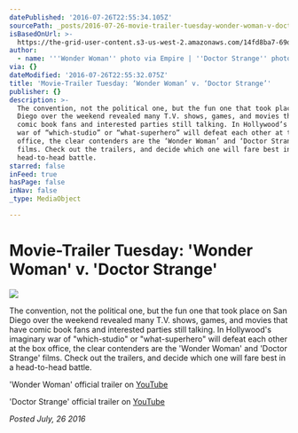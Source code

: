 ```yaml
---
datePublished: '2016-07-26T22:55:34.105Z'
sourcePath: _posts/2016-07-26-movie-trailer-tuesday-wonder-woman-v-doctor-strange.md
isBasedOnUrl: >-
  https://the-grid-user-content.s3-us-west-2.amazonaws.com/14fd8ba7-69d7-47e3-addc-420af4d65806.jpg
author:
  - name: '''Wonder Woman'' photo via Empire | ''Doctor Strange'' photo via Marvel.com'
via: {}
dateModified: '2016-07-26T22:55:32.075Z'
title: 'Movie-Trailer Tuesday: ‘Wonder Woman’ v. ‘Doctor Strange’'
publisher: {}
description: >-
  The convention, not the political one, but the fun one that took place on San
  Diego over the weekend revealed many T.V. shows, games, and movies that have
  comic book fans and interested parties still talking. In Hollywood’s imaginary
  war of “which-studio” or “what-superhero” will defeat each other at the box
  office, the clear contenders are the ‘Wonder Woman’ and ‘Doctor Strange’
  films. Check out the trailers, and decide which one will fare best in a
  head-to-head battle.
starred: false
inFeed: true
hasPage: false
inNav: false
_type: MediaObject

---
```

# Movie-Trailer Tuesday: 'Wonder Woman' v. 'Doctor Strange'
![](https://the-grid-user-content.s3-us-west-2.amazonaws.com/14fd8ba7-69d7-47e3-addc-420af4d65806.jpg)

The convention, not the political one, but the fun one that took place on San Diego over the weekend revealed many T.V. shows, games, and movies that have comic book fans and interested parties still talking. In Hollywood's imaginary war of "which-studio" or "what-superhero" will defeat each other at the box office, the clear contenders are the 'Wonder Woman' and 'Doctor Strange' films. Check out the trailers, and decide which one will fare best in a head-to-head battle.

'Wonder Woman' official trailer on [YouTube][0]

'Doctor Strange' official trailer on [YouTube][1]

_Posted July, 26 2016_

[0]: https://www.youtube.com/watch?v=5lGoQhFb4NM
[1]: https://www.youtube.com/watch?v=HSzx-zryEgM